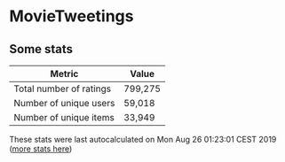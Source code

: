 # MovieTweetings
## Some stats

Metric | Value
--- | ---
Total number of ratings                 | 799,275
Number of unique users                  | 59,018
Number of unique items                  | 33,949
These stats were last autocalculated on Mon Aug 26 01:23:01 CEST 2019  ([more stats here](./stats.md))

